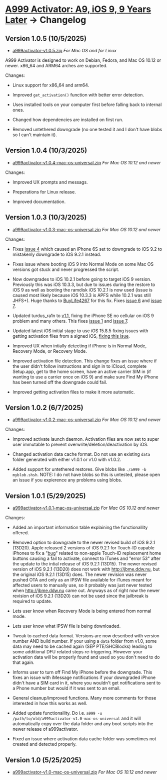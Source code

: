 # [A999 Activator: A9, iOS 9, 9 Years Later](readme.md) -> Changelog

## Version 1.0.5 (10/5/2025)

* [a999activator-v1.0.5.zip](https://github.com/alex-free/a999activator/releases/download/v1.0.5/a999-activator-v1.0.5.zip) _For Mac OS and for Linux_

A999 Activator is designed to work on Debian, Fedora, and Mac OS 10.12 or newer. x86_64 and ARM64 arches are supported.

Changes:

* Linux support for x86_64 and arm64.

* Improved `get_activation()` function with better error detection.

* Uses installed tools on your computer first before falling back to internal ones.

* Changed how dependencies are installed on first run.

* Removed untethered downgrade (no one tested it and I don't have blobs so I can't maintain it).

## Version 1.0.4 (10/3/2025)

* [a999activator-v1.0.4-mac-os-universal.zip](https://github.com/alex-free/a999activator/releases/download/v1.0.4/a999-activator-v1.0.4-mac-os-universal.zip) _For Mac OS 10.12 and newer_

Changes:

* Improved UX prompts and messags.

* Preperations for Linux release.

* Improved documentation.

## Version 1.0.3 (10/3/2025)

* [a999activator-v1.0.3-mac-os-universal.zip](https://github.com/alex-free/a999activator/releases/download/v1.0.3/a999-activator-v1.0.3-mac-os-universal.zip) _For Mac OS 10.12 and newer_

Changes:

* Fixes [issue 4](https://github.com/alex-free/a999activator/issues/4) which caused an iPhone 6S set to downgrade to iOS 9.2 to mistakenly downgrade to iOS 9.2.1 instead.

* Fixes issue where booting iOS 9 into Normal Mode on some Mac OS versions got stuck and never progressed the script.

* Now downgrades to iOS 10.2.1 before going to target iOS 9 version. Previously this was iOS 10.3.3, but due to issues during the restore to iOS 9 as well as booting the ramdisk iOS 10.2.1 is now used (issue is caused most likely because iOS 10.3.3 is APFS while 10.2.1 was still JHFS+). Huge thanks to [BuyLife4267](https://reddit.com/user/BuyLife4267/) for this fix. Fixes [issue 6](https://github.com/alex-free/a999activator/issues/6) and [issue 7](https://github.com/alex-free/a999activator/issues/5).

* Updated turdus_ra1n to [v1.1](https://sep.lol/), fixing the iPhone SE no cellular on iOS 9 problem and many others. This fixes [issue 1](https://github.com/alex-free/a999activator/issues/1) and [issue 7](https://github.com/alex-free/a999activator/issues/7).

* Updated latest iOS initial stage to use iOS 15.8.5 fixing issues with getting activation files from a signed iOS, [fixing this isue](https://github.com/alex-free/a999activator/issues/7).

* Improved UX when intially detecting if iPhone is in Normal Mode, Recovery Mode, or Recovery Mode.

* Improved activation file detection. This change fixes an issue where if the user didn't follow instructions and sign in to iCloud, complete Setup.app, get to the home screen, have an active carrier SIM in (if wanting to use a carrier once on iOS 9) and make sure Find My iPhone has been turned off the downgrade could fail.

* Improved getting activation files to make it more automatic.

## Version 1.0.2 (6/7/2025)

* [a999activator-v1.0.2-mac-os-universal.zip](https://github.com/alex-free/a999activator/releases/download/v1.0.2/a999-activator-v1.0.2-mac-os-universal.zip) _For Mac OS 10.12 and newer_

Changes:

* Improved activate launch daemon. Activation files are now set to super user immutable to prevent overwrite/deletion/deactivation by iOS.

* Changed activation data cache format. Do not use an existing `data` folder generated with either v1.0.1 or v1.0 with v1.0.2.

* Added support for untethered restores. Give blobs like `./a999 -b myblob.shsh`. NOTE: I do not have blobs so this is untested, please open an issue if you expierence any problems using blobs.

## Version 1.0.1 (5/29/2025)

* [a999activator-v1.0.1-mac-os-universal.zip](https://github.com/alex-free/a999activator/releases/download/v1.0.1/a999-activator-v1.0.1-mac-os-universal.zip) _For Mac OS 10.12 and newer_

Changes:

* Added an important information table explaining the functionallity offered.

* Removed option to downgrade to the newer revised build of iOS 9.2.1 (13D20). Apple released 2 versions of iOS 9.2.1 for Touch-ID capable iPhones to fix a "[bug](https://www.idownloadblog.com/2016/02/18/ios-9-2-1-build-13d20-ipad/)" related to non-apple Touch-ID replacement home buttons causing a fail to activate, connect to iTunes and "error 53" after the update to the intial release of iOS 9.2.1 (13D15). The newer revised version of iOS 9.2.1 (13D20) does not work with http://jbme.ddw.nu, but the original iOS 9.2.1 (13D15) does. The newer revision was never pushed OTA and only as an IPSW file available for iTunes meant for affected users to manually use, so it probably was just never tested when http://jbme.ddw.nu came out. Anyways as of right now the newer revision of iOS 9.2.1 (13D20) can not be used since the jailbreak is required to update.

* Lets user know when Recovery Mode is being entered from normal mode.

* Lets user know what IPSW file is being downloaded.

* Tweak to cached data format. Versions are now described with version number AND build number. If your using a `data` folder from v1.0, some data may need to be cached again (SEP PTE/SHCBlocks) leading to some additional DFU related steps re-triggering. However your activation data will be properly found and used so you don't need to do that again.

* Informs user to turn off Find My iPhone before the downgrade. This fixes an issue with iMessage notifications if your downgraded iPhone didn't have a SIM card in it, where you wouldn't get notifications sent to a Phone number but would if it was sent to an email.

* General cleanup/improved functions. Many more comments for those interested in how this works as well.

* Added update functionallity. Do i.e. `a999 -u /path/to/old/a999activator-v1.0-mac-os-universal` and it will automatically copy over the data folder and any boot scripts into the newer release of a999activator.

* Fixed an issue where activation data cache folder was sometimes not created and detected properly.

## Version 1.0 (5/25/2025)

* [a999activator-v1.0-mac-os-universal.zip](https://github.com/alex-free/a999activator/releases/download/v1.0/a999-activator-v1.0-mac-os-universal.zip) _For Mac OS 10.12 and newer_